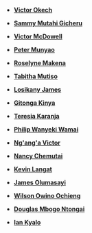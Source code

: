 * **[Victor Okech](https://github.com/vikctar)**

* **[Sammy Mutahi Gicheru](https://github.com/sammymutahigicheru)**

* **[Victor McDowell](https://github.com/ferecz)**

* **[Peter Munyao](https://github.com/petekmunz)**

* **[Roselyne Makena](https://github.com/goldenroses)**

* **[Tabitha Mutiso](https://github.com/tabbie254)**

* **[Losikany James](https://github.com/losikany)**

* **[Gitonga Kinya](https://github.com/BKinya)**

* **[Teresia Karanja](https://github.com/teresiah6)**

* **[Philip Wanyeki Wamai](https://github.com/phil72)**

* **[Ng'ang'a Victor](https://github.com/ngangavic)**

* **[Nancy Chemutai](https://github.com/chemungeny)**

* **[Kevin Langat](https://github.com/kevnlan)**

* **[James Olumasayi](https://github.com/jimsanya)**

* **[Wilson Owino Ochieng](https://github.com/wuodmwalimu)**

* **[Douglas Mbogo Ntongai](https://github.com/salitozmbogs)**

* **[Ian Kyalo](https://github.com/kakaye-mkubwa)**